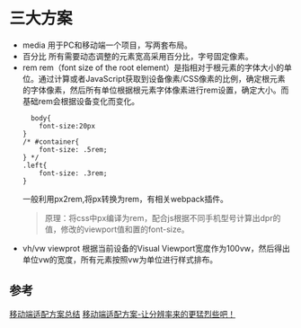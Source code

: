 # 三大方案
- media
    用于PC和移动端一个项目，写两套布局。
- 百分比
    所有需要动态调整的元素宽高采用百分比，字号固定像素。
- rem
     rem（font size of the root element）是指相对于根元素的字体大小的单位。通过计算或者JavaScript获取到设备像素/CSS像素的比例，确定根元素的字体像素，然后所有单位根据根元素字体像素进行rem设置，确定大小。而基础rem会根据设备变化而变化。
    ```
      body{
        font-size:20px
    }
    /* #container{
        font-size: .5rem;
    } */
    .left{
        font-size: .3rem;
    }
    ```
    一般利用px2rem,将px转换为rem，有相关webpack插件。
    > 原理：将css中px编译为rem，配合js根据不同手机型号计算出dpr的值，修改<meta>的viewport值和置<html>的font-size。
- vh/vw
   viewprot 根据当前设备的Visual Viewport宽度作为100vw，然后得出单位vw的宽度，所有元素按照vw为单位进行样式排布。
## 参考

[移动端适配方案总结](https://juejin.im/post/5dc27a0f6fb9a04a8e3bd969)
[移动端适配方案-让分辨率来的更猛烈些吧！](https://juejin.im/post/5bc7fb9ef265da0acd20ebeb)